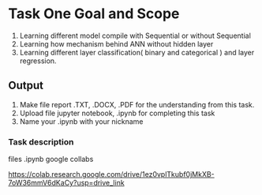 # Task One Goal and Scope

1. Learning different model compile with Sequential or without Sequential
2. Learning how mechanism behind ANN without hidden layer
3. Learning different layer classification( binary and categorical ) and layer regression.


## Output 

1. Make file report .TXT, .DOCX, .PDF for the understanding from this task.
2. Upload file jupyter notebook, .ipynb for completing this task
3. Name your .ipynb with your nickname

### Task description

files .ipynb google collabs 

https://colab.research.google.com/drive/1ez0vplTkubf0jMkXB-7oW36mmV6dKaCy?usp=drive_link
